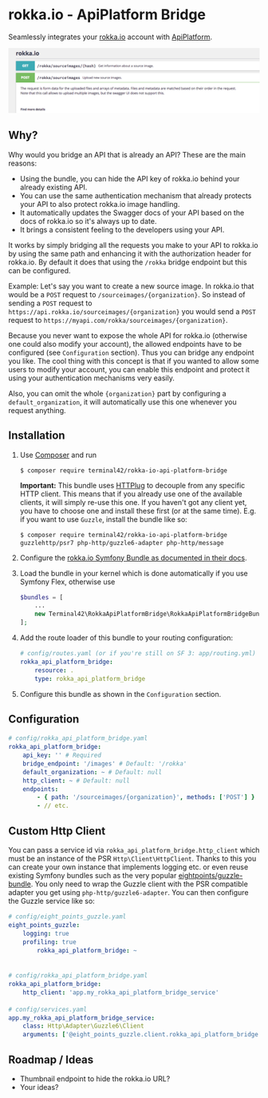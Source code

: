 # rokka.io - ApiPlatform Bridge

Seamlessly integrates your [rokka.io][1] account with [ApiPlatform][2].

![Screenshot](docs/screenshot.png)

## Why?

Why would you bridge an API that is already an API?
These are the main reasons:

* Using the bundle, you can hide the API key of rokka.io behind your already existing API.
* You can use the same authentication mechanism that already protects your API to also protect rokka.io image handling.
* It automatically updates the Swagger docs of your API based on the docs of rokka.io so it's always up to date.
* It brings a consistent feeling to the developers using your API.

It works by simply bridging all the requests you make to your API to rokka.io by using the same path and enhancing it
with the authorization header for rokka.io. By default it does that using the `/rokka` bridge endpoint but this can be
configured.

Example: Let's say you want to create a new source image. In rokka.io that would be a `POST` request to
`/sourceimages/{organization}`.
So instead of sending a `POST` request to `https://api.rokka.io/sourceimages/{organization}` you would send
a `POST` request to `https://myapi.com/rokka/sourceimages/{organization}`.

Because you never want to expose the whole API for rokka.io (otherwise one could also modify your account),
the allowed endpoints have to be configured (see `Configuration` section). Thus you can bridge any endpoint you like.
The cool thing with this concept is that if you wanted to allow some users to modify your account, you can enable this
endpoint and protect it using your authentication mechanisms very easily.

Also, you can omit the whole `{organization}` part by configuring a `default_organization`, it will automatically
use this one whenever you request anything.

## Installation

1. Use [Composer][3] and run
    
    ```
    $ composer require terminal42/rokka-io-api-platform-bridge
    ```
    
    **Important:** This bundle uses [HTTPlug][5] to decouple from any specific HTTP client.
    This means that if you already use one of the available clients, it will simply re-use this one.
    If you haven't got any client yet, you have to choose one and install these first (or at the same time).
    E.g. if you want to use `Guzzle`, install the bundle like so:
    
    ```
    $ composer require terminal42/rokka-io-api-platform-bridge guzzlehttp/psr7 php-http/guzzle6-adapter php-http/message
    ``` 

2. Configure the [rokka.io Symfony Bundle as documented in their docs][4].
3. Load the bundle in your kernel which is done automatically if you use Symfony Flex, otherwise use

    ```php
    $bundles = [
        ...
        new Terminal42\RokkaApiPlatformBridge\RokkaApiPlatformBridgeBundle(),
    ];
    ```
    
4. Add the route loader of this bundle to your routing configuration:

    ```yaml
    # config/routes.yaml (or if you're still on SF 3: app/routing.yml)
    rokka_api_platform_bridge:
        resource: .
        type: rokka_api_platform_bridge
    ```

5. Configure this bundle as shown in the `Configuration` section.

## Configuration

```yaml
# config/rokka_api_platform_bridge.yaml
rokka_api_platform_bridge:
    api_key: '' # Required
    bridge_endpoint: '/images' # Default: '/rokka'
    default_organization: ~ # Default: null
    http_client: ~ # Default: null
    endpoints:
        - { path: '/sourceimages/{organization}', methods: ['POST'] }
        - // etc.
```

## Custom Http Client

You can pass a service id via `rokka_api_platform_bridge.http_client` which must be an instance of the PSR
`Http\Client\HttpClient`. Thanks to this you can create your own instance that implements logging etc. or even reuse
existing Symfony bundles such as the very popular [eightpoints/guzzle-bundle][6]. You only need to wrap the Guzzle
client with the PSR compatible adapter you get using `php-http/guzzle6-adapter`. You can then configure the Guzzle
service like so:

```yaml
# config/eight_points_guzzle.yaml
eight_points_guzzle:
    logging: true
    profiling: true
        rokka_api_platform_bridge: ~


# config/rokka_api_platform_bridge.yaml
rokka_api_platform_bridge:
    http_client: 'app.my_rokka_api_platform_bridge_service'
    
# config/services.yaml
app.my_rokka_api_platform_bridge_service:
    class: Http\Adapter\Guzzle6\Client
    arguments: ['@eight_points_guzzle.client.rokka_api_platform_bridge']
```

## Roadmap / Ideas

* Thumbnail endpoint to hide the rokka.io URL?
* Your ideas?

[1]: https://rokka.io/
[2]: https://api-platform.com/
[3]: https://getcomposer.org/
[4]: https://github.com/rokka-io/rokka-client-bundle#configuration
[5]: http://httplug.io/
[6]: https://github.com/8p/EightPointsGuzzleBundle
